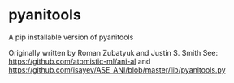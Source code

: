 # pyanitools

A pip installable version of pyanitools 

Originally written by Roman Zubatyuk and Justin S. Smith
See: https://github.com/atomistic-ml/ani-al and https://github.com/isayev/ASE_ANI/blob/master/lib/pyanitools.py
